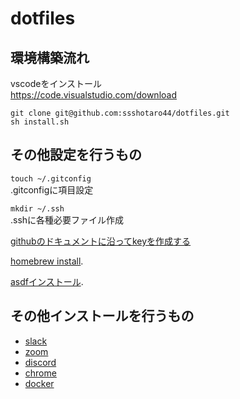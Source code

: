 # dotfiles
## 環境構築流れ
vscodeをインストール  
https://code.visualstudio.com/download  

`git clone git@github.com:ssshotaro44/dotfiles.git`  
`sh install.sh`  

## その他設定を行うもの
`touch ~/.gitconfig`  
.gitconfigに項目設定  
  
`mkdir ~/.ssh`  
.sshに各種必要ファイル作成 

[githubのドキュメントに沿ってkeyを作成する](https://docs.github.com/ja/authentication/connecting-to-github-with-ssh/generating-a-new-ssh-key-and-adding-it-to-the-ssh-agent)  

[homebrew install](https://brew.sh/index_ja). 

[asdfインストール](http://asdf-vm.com/guide/getting-started.html#_1-install-dependencies). 
## その他インストールを行うもの
- [slack](https://slack.com/intl/ja-jp/downloads/mac?geocode=ja-jp)  
- [zoom](https://zoom.us/download)  
- [discord](https://discord.com/download)  
- [chrome](https://www.google.co.jp/chrome/?brand=AGAK&gclid=Cj0KCQiAosmPBhCPARIsAHOen-O6zGtcUK7xxgVDibUdzNGOroewZgNAMotN9AfehVG2JFzZILLjV-8aArkkEALw_wcB&gclsrc=aw.ds)  
- [docker](https://docs.docker.com/get-docker/)  
